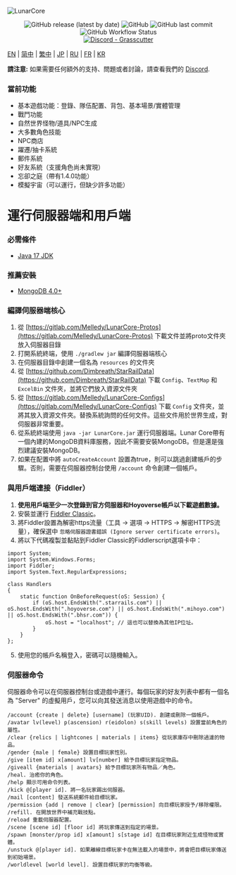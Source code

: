 ![LunarCore](https://socialify.git.ci/Melledy/LunarCore/image?description=1&descriptionEditable=A%20game%20server%20reimplementation%20for%20version%201.5.0%20of%20a%20certain%20turn-based%20anime%20game%20for%20educational%20purposes.%20&font=Inter&forks=1&issues=1&language=1&name=1&owner=1&pulls=1&stargazers=1&theme=Light)
<div align="center"><img alt="GitHub release (latest by date)" src="https://img.shields.io/github/v/release/Melledy/LunarCore?logo=java&style=for-the-badge"> <img alt="GitHub" src="https://img.shields.io/github/license/Melledy/LunarCore?style=for-the-badge"> <img alt="GitHub last commit" src="https://img.shields.io/github/last-commit/Melledy/LunarCore?style=for-the-badge"> <img alt="GitHub Workflow Status" src="https://img.shields.io/github/actions/workflow/status/Melledy/LunarCore/build.yml?branch=development&logo=github&style=for-the-badge"></div>

<div align="center"><a href="https://discord.gg/cfPKJ6N5hw"><img alt="Discord - Grasscutter" src="https://img.shields.io/discord/1163718404067303444?label=Discord&logo=discord&style=for-the-badge"></a></div>

[EN](README.md) | [简中](docs/README_zh-CN.md) | [繁中](docs/README_zh-TW.md) | [JP](docs/README_ja-JP.md) | [RU](docs/README_ru-RU.md) | [FR](docs/README_fr-FR.md) | [KR](docs/README_ko-KR.md)

**請注意:** 如果需要任何額外的支持、問題或者討論，請查看我們的 [Discord](https://discord.gg/cfPKJ6N5hw).

### 當前功能
- 基本遊戲功能：登錄、隊伍配置、背包、基本場景/實體管理
- 戰鬥功能
- 自然世界怪物/道具/NPC生成
- 大多數角色技能
- NPC商店
- 躍遷/抽卡系統
- 郵件系統
- 好友系統（支援角色尚未實現）
- 忘卻之庭（帶有1.4.0功能）
- 模擬宇宙（可以運行，但缺少許多功能）

# 運行伺服器端和用戶端

### 必需條件
* [Java 17 JDK](https://www.oracle.com/java/technologies/javase/jdk17-archive-downloads.html)

### 推薦安裝
* [MongoDB 4.0+](https://www.mongodb.com/try/download/community)

### 編譯伺服器端核心
1. 從 [https://gitlab.com/Melledy/LunarCore-Protos](https://gitlab.com/Melledy/LunarCore-Protos) 下載文件並將proto文件夾放入伺服器目錄
2. 打開系統終端，使用 `./gradlew jar` 編譯伺服器端核心
3. 在伺服器目錄中創建一個名為 `resources` 的文件夾
4. 從 [https://github.com/Dimbreath/StarRailData](https://github.com/Dimbreath/StarRailData) 下載 `Config`、`TextMap` 和 `ExcelBin` 文件夾，並將它們放入資源文件夾
5. 從 [https://gitlab.com/Melledy/LunarCore-Configs](https://gitlab.com/Melledy/LunarCore-Configs) 下載 `Config` 文件夾，並將其放入資源文件夾。替換系統詢問的任何文件。這些文件用於世界生成，對伺服器非常重要。
6. 從系統終端使用 `java -jar LunarCore.jar` 運行伺服器端。Lunar Core帶有一個內建的MongoDB資料庫服務，因此不需要安裝MongoDB。但是還是強烈建議安裝MongoDB。
7. 如果在配置中將 `autoCreateAccount` 設置為true，則可以跳過創建帳戶的步驟。否則，需要在伺服器控制台使用 `/account` 命令創建一個帳戶。

### 與用戶端連接（Fiddler）
1. **使用用戶端至少一次登錄到官方伺服器和Hoyoverse帳戶以下載遊戲數據。**
2. 安裝並運行 [Fiddler Classic](https://www.telerik.com/fiddler)。
3. 將Fiddler設置為解密https流量（工具 -> 選項 -> HTTPS -> 解密HTTPS流量），確保選中 `忽略伺服器證書錯誤 (Ignore server certificate errors)`。
4. 將以下代碼複製並黏貼到Fiddler Classic的Fiddlerscript選項卡中：

```
import System;
import System.Windows.Forms;
import Fiddler;
import System.Text.RegularExpressions;

class Handlers
{
    static function OnBeforeRequest(oS: Session) {
        if (oS.host.EndsWith(".starrails.com") || oS.host.EndsWith(".hoyoverse.com") || oS.host.EndsWith(".mihoyo.com") || oS.host.EndsWith(".bhsr.com")) {
            oS.host = "localhost"; // 這也可以替換為其他IP位址。
        }
    }
};
```

5. 使用您的帳戶名稱登入，密碼可以隨機輸入。

### 伺服器命令
伺服器命令可以在伺服器控制台或遊戲中運行。每個玩家的好友列表中都有一個名為 "Server" 的虛擬用戶，您可以向其發送消息以使用遊戲中的命令。

```
/account {create | delete} [username] (玩家UID). 創建或刪除一個帳戶。
/avatar lv(level) p(ascension) r(eidolon) s(skill levels) 設置當前角色的屬性。
/clear {relics | lightcones | materials | items} 從玩家庫存中刪除過濾的物品。
/gender {male | female} 設置目標玩家性別。
/give [item id] x[amount] lv[number] 給予目標玩家指定物品。
/giveall {materials | avatars} 給予目標玩家所有物品／角色。
/heal. 治癒你的角色。
/help 顯示可用命令列表。
/kick @[player id]. 將一名玩家踢出伺服器。
/mail [content] 發送系統郵件給目標玩家。
/permission {add | remove | clear} [permission] 向目標玩家授予/移除權限。
/refill. 在開放世界中補充戰技點。
/reload 重載伺服器配置。
/scene [scene id] [floor id] 將玩家傳送到指定的場景。
/spawn [monster/prop id] x[amount] s[stage id] 在目標玩家附近生成怪物或實體。
/unstuck @[player id]. 如果離線目標玩家卡在無法載入的場景中，將會把目標玩家傳送到初始場景。
/worldlevel [world level]. 設置目標玩家的均衡等級。
``` 
